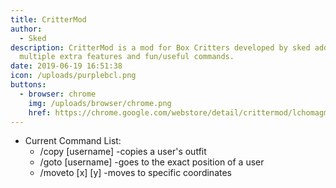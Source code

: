 ```yaml
---
title: CritterMod
author:
  - Sked
description: CritterMod is a mod for Box Critters developed by sked adding
  multiple extra features and fun/useful commands.
date: 2019-06-19 16:51:38
icon: /uploads/purplebcl.png
buttons:
  - browser: chrome
    img: /uploads/browser/chrome.png
    href: https://chrome.google.com/webstore/detail/crittermod/lchomagmodnodipopfgejpbmlachhlke#update1456
---
```

- Current Command List:
  - /copy [username] -copies a user's outfit
  - /goto [username] -goes to the exact position of a user
  - /moveto [x] [y]  -moves to specific coordinates